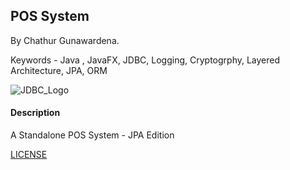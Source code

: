 ## POS System

By Chathur Gunawardena.

Keywords - Java , JavaFX, JDBC, Logging, Cryptogrphy, Layered Architecture, JPA, ORM

![JDBC_Logo](https://upload.wikimedia.org/wikipedia/en/thumb/3/30/Java_programming_language_logo.svg/141px-Java_programming_language_logo.svg.png)

#### Description

A Standalone POS System - JPA Edition

[LICENSE](LICENSE)
